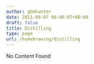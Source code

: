 ```yaml
---
author: gbmhunter
date: 2011-09-07 06:06:07+00:00
draft: false
title: Distilling
type: page
url: /homebrewing/distilling
---
```


No Content Found
